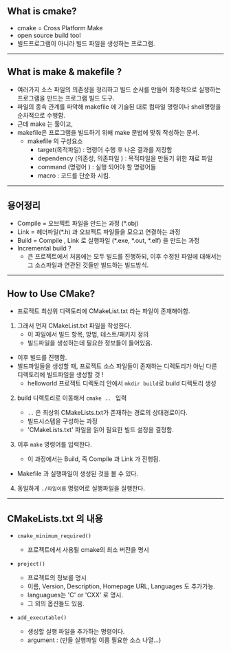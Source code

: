 ## What is cmake? 
* cmake = Cross Platform Make 
* open source build tool
* 빌드프로그램이 아니라 빌드 파일을 생성하는 프로그램.

<hr>

## What is make & makefile ? 

* 여러가지 소스 파일의 의존성을 정리하고 빌드 순서를 만들어 
최종적으로 실행하는 프로그램을 만드는 프로그램 빌드 도구.
* 파일의 종속 관계를 파악해 makefile 에 기술된 대로 컴파일 명령이나 shell명령을 순차적으로 수행함.
* 근데 make 는 툴이고,  
* makefile은 프로그램을 빌드하기 위해 make 문법에 맞춰 작성하는 문서. 
    * makefile 의 구성요소
        * target(목적파일) : 명령어 수행 후 나온 결과를 저장함
        * dependency (의존성, 의존파일 ) : 목적파일을 만들기 위한 재료 파일
        * command (명령어 ) : 실행 되어야 할 명령어들
        * macro : 코드를 단순화 시킴.
<hr>

## 용어정리 

* Compile = 오브젝트 파일을 만드는 과정 (*.obj)
* Link = 헤더파일(*.h) 과 오브젝트 파일들을 모으고 연결하는 과정
* Build = Compile , Link 로 실행파일 (*.exe, *.out, *.elf) 을 만드는 과정
* Incremental build ?
    * 큰 프로젝트에서 처음에는 모두 빌드를 진행하되, 
    이후 수정된 파일에 대해서는 그 소스파일과 연관된 것들만 빌드하는 빌드방식.

<hr>

## How to Use CMake? 

* 프로젝트 최상위 디렉토리에 CMakeList.txt 라는 파일이 존재해야함.
1. 그래서 먼저 CMakeList.txt 파일을 작성한다. 
   * 이 파일에서 빌드 항목, 방법, 테스트/패키지 정의
   * 빌드파일을 생성하는데 필요한 정보들이 들어있음. 

* 이후 빌드를 진행함. 
* 빌드파일들을 생성할 때, 프로젝트 소스 파일들이 존재하는 디렉토리가 아닌 다른 디렉토리에 빌드파일을 생성할 것 !
   * helloworld 프로젝트 디렉토리 안에서 ```mkdir build```로 build 디렉토리 생성    

2.  build 디렉토리로 이동해서 ```cmake .. ``` 입력
    * ```..``` 은 최상위 CMakeLists.txt가 존재하는 경로의 상대경로이다.
    * 빌드시스템을 구성하는 과정
    * 'CMakeLists.txt' 파일을 읽어 필요한 빌드 설정을 결정함. 

3. 이후 ```make``` 명령어를 입력한다. 
    * 이 과정에서는 Build, 즉 Compile 과 Link 가 진행됨.
* Makefile 과 실행파일이 생성된 것을 볼 수 있다.

4. 동일하게 ```./파일이름``` 명령어로 실행파일을 실행한다. 

<hr>

## CMakeLists.txt 의 내용

* ```cmake_minimum_required()``` 
    * 프로젝트에서 사용될 cmake의 최소 버전을 명시

* ```project()```
    * 프로젝트의 정보를 명시
    * 이름, Version, Description, Homepage URL, Languages 도 추가가능.
    * languagues는 'C' or 'CXX' 로 명시.
    * 그 외의 옵션들도 있음.

* ```add_executable()```
    * 생성할 실행 파일을 추가하는 명령이다.
    * argument : (만들 실행파일 이름 필요한 소스 나열...)
 
  
